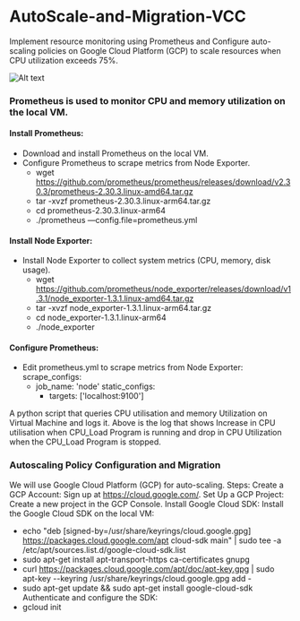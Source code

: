 # AutoScale-and-Migration-VCC
Implement resource monitoring using Prometheus and Configure auto-scaling policies on Google Cloud Platform (GCP) to scale resources when CPU utilization exceeds 75%.

![Alt text](images/example.png)


### Prometheus is used to monitor CPU and memory utilization on the local VM.
#### Install Prometheus:
- Download and install Prometheus on the local VM.
- Configure Prometheus to scrape metrics from Node Exporter.
  - wget https://github.com/prometheus/prometheus/releases/download/v2.30.3/prometheus-2.30.3.linux-amd64.tar.gz
  - tar -xvzf prometheus-2.30.3.linux-arm64.tar.gz
  - cd prometheus-2.30.3.linux-arm64
  - ./prometheus —config.file=prometheus.yml



#### Install Node Exporter:
- Install Node Exporter to collect system metrics (CPU, memory, disk usage).
  - wget https://github.com/prometheus/node_exporter/releases/download/v1.3.1/node_exporter-1.3.1.linux-amd64.tar.gz
  - tar -xvzf node_exporter-1.3.1.linux-arm64.tar.gz
  - cd node_exporter-1.3.1.linux-arm64
  - ./node_exporter



#### Configure Prometheus:
- Edit prometheus.yml to scrape metrics from Node Exporter: scrape_configs:
  - job_name: 'node'
    static_configs:
      - targets: ['localhost:9100']
   

A python script that queries CPU utilisation and memory Utilization on Virtual Machine and logs it. Above is the log that shows Increase in CPU utilisation when CPU_Load Program is running and drop in CPU Utilization when the CPU_Load Program is stopped.



### Autoscaling Policy Configuration and Migration
We will use Google Cloud Platform (GCP) for auto-scaling.
Steps:
Create a GCP Account:
Sign up at https://cloud.google.com/.
Set Up a GCP Project:
Create a new project in the GCP Console.
Install Google Cloud SDK:
Install the Google Cloud SDK on the local VM:
  - echo "deb [signed-by=/usr/share/keyrings/cloud.google.gpg] https://packages.cloud.google.com/apt cloud-sdk main" | sudo tee -a /etc/apt/sources.list.d/google-cloud-sdk.list
  - sudo apt-get install apt-transport-https ca-certificates gnupg
  - curl https://packages.cloud.google.com/apt/doc/apt-key.gpg | sudo apt-key --keyring /usr/share/keyrings/cloud.google.gpg add -
  - sudo apt-get update && sudo apt-get install google-cloud-sdk 
Authenticate and configure the SDK:
  - gcloud init
